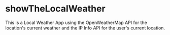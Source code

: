 # showTheLocalWeather
This is a Local Weather App using the OpenWeatherMap API for the location's current weather and the IP Info API for the user's current location.
